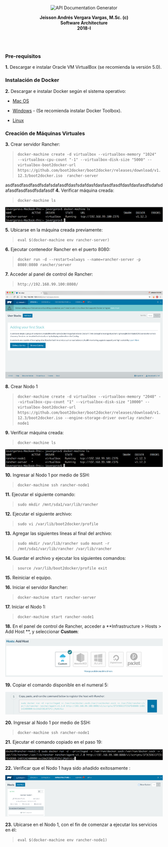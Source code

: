 <p align="center">
  <img src="https://github.com/trum7/testarquisoft2018/blob/master/images/title.png" alt="API Documentation Generator" width="500">
  <br>
</p>

<p align="center">
  <b>Jeisson Andrés Vergara Vargas, M.Sc. (c)</b>
  <br>
  <b>Software Architecture</b>
  <br>
  <b>2018-I</b>
</p>
<br><br>

### Pre-requisitos

**1.** Descargar e instalar Oracle VM VirtualBox (se recomienda la versión 5.0).</li>


### Instalación de Docker

**2.** Descargar e instalar Docker según el sistema operativo:    
* [Mac OS]( https://www.docker.com/products/docker#/mac.)

* [Windows]( https://www.docker.com/products/docker#/windows.) - (Se recomienda instalar Docker Toolbox).
* [Linux]( https://www.docker.com/products/docker#/linux.)

### Creación de Máquinas Virtuales


   **3.** Crear servidor Rancher:

> `docker-machine create -d virtualbox --virtualbox-memory "1024"  --virtualbox-cpu-count "-1"
--virtualbox-disk-size "5000" --virtualbox-boot2docker-url https://github.com/boot2docker/boot2docker/releases/download/v1.12.3/boot2docker.iso  rancher-server`

asdfasdfasdfasdfsdafsdafasdfdasfsdafdasfdasfasdfasdfdasfdasfasdfsdafsdafasdfasdfasdfsdafasdf
   **4.** Verificar máquina creada:
> `docker-machine ls`

   ![alt text](./images/ls.png "Logo Title Text 1")

   **5.** Ubicarse en la máquina creada previamente:

> `eval $(docker-machine env rancher-server)`


   **6.** Ejecutar contenedor Rancher en el puerto 8080:

> `docker run -d --restart=always --name=rancher-server -p 8080:8080 rancher/server`

   **7.** Acceder al panel de control de Rancher:

> `http://192.168.99.100:8080/`
   
   ![alt text](./images/localhost.png "rancher-server")

   **8.** Crear Nodo 1

> `docker-machine create -d virtualbox --virtualbox-memory "2048" --virtualbox-cpu-count "1" --virtualbox-disk-size "10000" --virtualbox-boot2docker-url https://github.com/boot2docker/boot2docker/releases/download/v1.12.3/boot2docker.iso --engine-storage-driver overlay rancher-node1`

   **9.** Verificar máquina creada:

> `docker-machine ls`
    
  ![alt text](./images/ls2.png "machines")

   **10.** Ingresar al Nodo 1 por medio de SSH:

> `docker-machine ssh rancher-node1`

   **11.** Ejecutar el siguiente comando:

> `sudo mkdir /mnt/sda1/var/lib/rancher`

   **12.** Ejecutar el siguiente archivo:

> `sudo vi /var/lib/boot2docker/profile`

   **13.** Agregar las siguientes líneas al final del archivo:

> `sudo mkdir /var/lib/rancher
   sudo mount -r /mnt/sda1/var/lib/rancher /var/lib/rancher`

   **14.** Guardar el archivo y ejecutar los siguientes comandos:

> `source /var/lib/boot2docker/profile
   exit`

   **15.** Reiniciar el equipo.

   **16.** Iniciar el servidor Rancher:

> `docker-machine start rancher-server`

   **17.** Iniciar el Nodo 1:

> `docker-machine start rancher-node1`

   **18.** En el panel de control de Rancher, acceder a **Infrastructure > Hosts > Add Host **, y seleccionar **Custom**:

   ![alt text](./images/custom.png "machines")

   **19.** Copiar el comando disponible en el numeral 5:

   ![alt text](./images/command.png "machines")

   **20.** Ingresar al Nodo 1 por medio de SSH:

> `docker-machine ssh rancher-node1`

   **21.** Ejecutar el comando copiado en el paso 19:

   ![alt text](./images/command2.png "machines")

   **22.** Verificar que el Nodo 1 haya sido añadido exitosamente :

   ![alt text](./images/rancher.png "machines")

   **23.** Ubicarse en el Nodo 1, con el fin de comenzar a ejecutar los servicios en él:

> `eval $(docker-machine env rancher-node1)`

